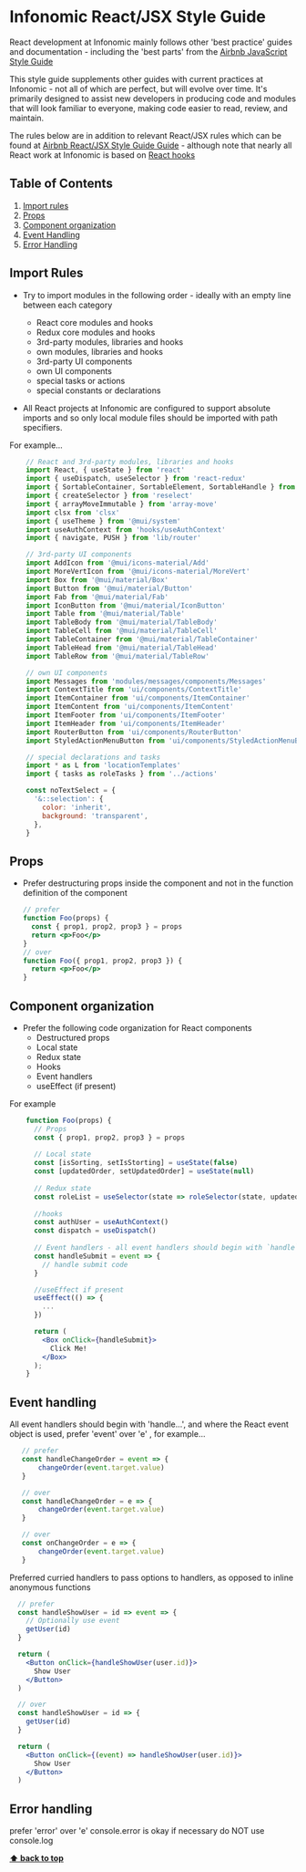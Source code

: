 # Infonomic React/JSX Style Guide

React development at Infonomic mainly follows other 'best practice' guides and documentation - including the 'best parts' from the <a href="https://github.com/airbnb/javascript" target="_blank" rel="noopener nofollow">Airbnb JavaScript Style Guide</a>

This style guide supplements other guides with current practices at Infonomic - not all of which are perfect, but will evolve over time. It's primarily designed to assist new developers in producing code and modules that will look familiar to everyone, making code easier to read, review, and maintain.

The rules below are in addition to relevant React/JSX rules which can be found at <a href="https://github.com/airbnb/javascript/tree/master/react" target="_blank" rel="noopener nofollow">Airbnb React/JSX Style Guide Guide</a> - although note that nearly all React work at Infonomic is based on <a href="https://reactjs.org/docs/hooks-intro.html" target="_blank" rel="noopener nofollow">React hooks</a>
## Table of Contents

  1. [Import rules](#import-rules)
  1. [Props](#props)
  1. [Component organization](#component-organization)
  1. [Event Handling](#event-handling)
  1. [Error Handling](#error-handling)

## Import Rules

  - Try to import modules in the following order - ideally with an empty line between each category
    - React core modules and hooks
    - Redux core modules and hooks
    - 3rd-party modules, libraries and hooks
    - own modules, libraries and hooks
    - 3rd-party UI components
    - own UI components
    - special tasks or actions
    - special constants or declarations

  - All React projects at Infonomic are configured to support absolute imports and so only local module files should be imported with path specifiers.

For example...

```jsx
    // React and 3rd-party modules, libraries and hooks
    import React, { useState } from 'react'
    import { useDispatch, useSelector } from 'react-redux'
    import { SortableContainer, SortableElement, SortableHandle } from 'react-sortable-hoc'
    import { createSelector } from 'reselect'
    import { arrayMoveImmutable } from 'array-move'
    import clsx from 'clsx'
    import { useTheme } from '@mui/system'
    import useAuthContext from 'hooks/useAuthContext'
    import { navigate, PUSH } from 'lib/router'

    // 3rd-party UI components
    import AddIcon from '@mui/icons-material/Add'
    import MoreVertIcon from '@mui/icons-material/MoreVert'
    import Box from '@mui/material/Box'
    import Button from '@mui/material/Button'
    import Fab from '@mui/material/Fab'
    import IconButton from '@mui/material/IconButton'
    import Table from '@mui/material/Table'
    import TableBody from '@mui/material/TableBody'
    import TableCell from '@mui/material/TableCell'
    import TableContainer from '@mui/material/TableContainer'
    import TableHead from '@mui/material/TableHead'
    import TableRow from '@mui/material/TableRow'

    // own UI components
    import Messages from 'modules/messages/components/Messages'
    import ContextTitle from 'ui/components/ContextTitle'
    import ItemContainer from 'ui/components/ItemContainer'
    import ItemContent from 'ui/components/ItemContent'
    import ItemFooter from 'ui/components/ItemFooter'
    import ItemHeader from 'ui/components/ItemHeader'
    import RouterButton from 'ui/components/RouterButton'
    import StyledActionMenuButton from 'ui/components/StyledActionMenuButton'

    // special declarations and tasks
    import * as L from 'locationTemplates'
    import { tasks as roleTasks } from '../actions'

    const noTextSelect = {
      '&::selection': {
        color: 'inherit',
        background: 'transparent',
      },
    }
```

## Props

  - Prefer destructuring props inside the component and not in the function definition of the component

    ```jsx
    // prefer
    function Foo(props) {
      const { prop1, prop2, prop3 } = props
      return <p>Foo</p>
    }
    // over
    function Foo({ prop1, prop2, prop3 }) {
      return <p>Foo</p>
    }
    ```

## Component organization

  - Prefer the following code organization for React components
    - Destructured props
    - Local state
    - Redux state
    - Hooks
    - Event handlers
    - useEffect (if present)

  For example

```jsx
    function Foo(props) {
      // Props
      const { prop1, prop2, prop3 } = props
      
      // Local state
      const [isSorting, setIsStorting] = useState(false)
      const [updatedOrder, setUpdatedOrder] = useState(null)
      
      // Redux state
      const roleList = useSelector(state => roleSelector(state, updatedOrder))
      
      //hooks
      const authUser = useAuthContext()
      const dispatch = useDispatch()
      
      // Event handlers - all event handlers should begin with `handle`
      const handleSubmit = event => {
        // handle submit code
      }

      //useEffect if present
      useEffect(() => {
        ...
      })

      return (
        <Box onClick={handleSubmit}>
          Click Me!
        </Box>
      );
    }
```
## Event handling

All event handlers should begin with 'handle...', and where the React event object is used, prefer 'event' over 'e' , for example...

 ```jsx
    // prefer
    const handleChangeOrder = event => {
        changeOrder(event.target.value)
    }
 ```

 ```jsx
    // over
    const handleChangeOrder = e => {
        changeOrder(event.target.value)
    }
 ```

 ```jsx
    // over
    const onChangeOrder = e => {
        changeOrder(event.target.value)
    }
 ```

Preferred curried handlers to pass options to handlers, as opposed to inline anonymous functions

  ```jsx
    // prefer
    const handleShowUser = id => event => {
      // Optionally use event
      getUser(id)
    }

    return (
      <Button onClick={handleShowUser(user.id)}>
        Show User
      </Button>
    )

  ```

  ```jsx
    // over 
    const handleShowUser = id => {
      getUser(id)
    }

    return (
      <Button onClick={(event) => handleShowUser(user.id)}>
        Show User
      </Button>
    )
  ```

## Error handling

prefer 'error' over 'e'
console.error is okay if necessary
do NOT use console.log
  
**[⬆ back to top](#table-of-contents)**
